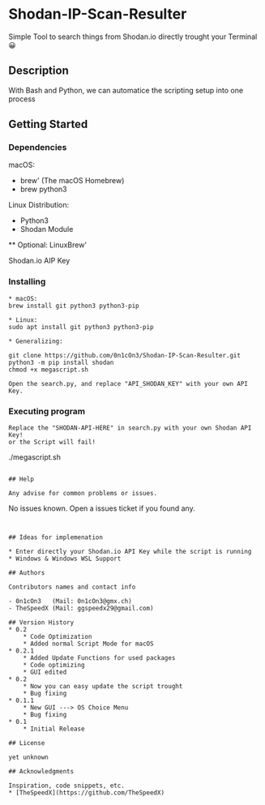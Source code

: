 # Shodan-IP-Scan-Resulter

Simple Tool to search things from Shodan.io directly trought your Terminal 😀

## Description

With Bash and Python, we can automatice the scripting setup into one process


## Getting Started

### Dependencies

macOS:
* brew' (The macOS Homebrew)
* brew python3

Linux Distribution: 
* Python3
* Shodan Module

** Optional: LinuxBrew'

Shodan.io AIP Key

### Installing

```
* macOS:
brew install git python3 python3-pip

* Linux:
sudo apt install git python3 python3-pip

* Generalizing:

git clone https://github.com/0n1cOn3/Shodan-IP-Scan-Resulter.git
python3 -m pip install shodan
chmod +x megascript.sh

Open the search.py, and replace "API_SHODAN_KEY" with your own API Key.
```

### Executing program
```
Replace the "SHODAN-API-HERE" in search.py with your own Shodan API Key!
or the Script will fail!

```
./megascript.sh
```

## Help

Any advise for common problems or issues.
```
No issues known. Open a issues ticket if you found any.
```


## Ideas for implemenation

* Enter directly your Shodan.io API Key while the script is running
* Windows & Windows WSL Support

## Authors

Contributors names and contact info

- 0n1cOn3   (Mail: 0n1cOn3@gmx.ch)
- TheSpeedX (Mail: ggspeedx29@gmail.com)

## Version History
* 0.2
	* Code Optimization
	* Added normal Script Mode for macOS
* 0.2.1
	* Added Update Functions for used packages
	* Code optimizing
	* GUI edited
* 0.2
	* Now you can easy update the script trought 
	* Bug fixing
* 0.1.1 
    * New GUI ---> OS Choice Menu
    * Bug fixing
* 0.1
    * Initial Release

## License

yet unknown

## Acknowledgments

Inspiration, code snippets, etc.
* [TheSpeedX](https://github.com/TheSpeedX)
